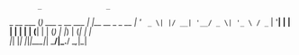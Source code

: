            _                _                
 _ __ ___ (_) ___ _ __ ___ | |__   __ _ _ __ 
| '_ ` _ \| |/ __| '__/ _ \| '_ \ / _` | '__|
| | | | | | | (__| | | (_) | |_) | (_| | |   
|_| |_| |_|_|\___|_|  \___/|_.__/ \__,_|_|   
